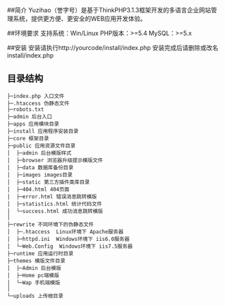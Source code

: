 ##简介
Yuzihao（誉字号）是基于ThinkPHP3.1.3框架开发的多语言企业网站管理系统，提供更方便、更安全的WEB应用开发体验。

##环境要求
支持系统：Win/Linux
PHP版本：>=5.4
MySQL：>=5.x

##安装
安装请执行http://yourcode/install/index.php
安装完成后请删除或改名install/index.php

## 目录结构
```
├─index.php 入口文件
├─.htaccess 伪静态文件
├─robots.txt 
├─admin 后台入口
├─apps 应用模块目录
├─install 应用程序安装目录
├─core 框架目录
├─public 应用资源文件目录
│  ├─admin 后台模版样式
│  ├─browser 浏览器升级提示模版文件
│  ├─data 数据库备份目录
│  ├─images images目录
│  ├─static 第三方插件类库目录
│  ├─404.html 404页面
│  ├─error.html 错误消息跳转模版
│  ├─statistics.html 统计代码文件
│  └─success.html 成功消息跳转模版
│
├─rewrite 不同环境下的伪静态文件
│  ├─.htaccess  Linux环境下 Apache服务器
│  ├─httpd.ini  Windows环境下 iis6.0服务器
│  └─Web.Config  Windows环境下 iis7.5服务器
├─runtime 应用运行时目录
├─themes 模版文件目录
│  ├─Admin 后台模版
│  ├─Home pc端模版
│  └─Wap 手机端模版
│
└─uploads 上传根目录
```